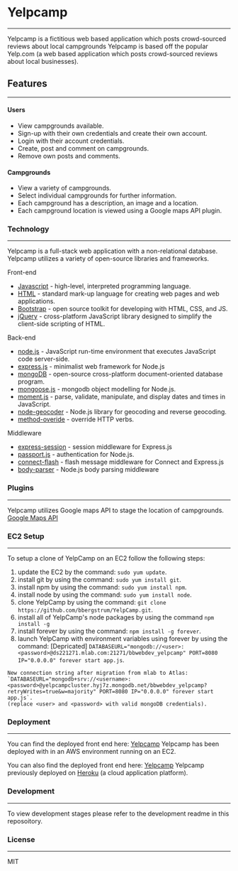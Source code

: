 # Yelpcamp 
---
Yelpcamp is a fictitious web based application which posts crowd-sourced reviews about local campgrounds
Yelpcamp is based off the popular Yelp.com (a web based application which posts crowd-sourced reviews about local businesses).
## Features
---
#### Users
  - View campgrounds available.
  - Sign-up with their own credentials and create their own account.
  - Login with their account credentials.
  - Create, post and comment on campgrounds.
  - Remove own posts and comments.
#### Campgrounds
  - View a variety of campgrounds.
  - Select individual campgrounds for further information.
  - Each campground has a description, an image and a location.
  - Each campground location is viewed using a Google maps API plugin.
### Technology
---
Yelpcamp is a full-stack web application with a non-relational database.
Yelpcamp utilizes a variety of open-source libraries and frameworks. 

Front-end
* [Javascript](https://developer.mozilla.org/en-US/docs/Web/JavaScript) - high-level, interpreted programming language.
* [HTML](https://developer.mozilla.org/en-US/docs/Web/HTML) - standard mark-up language for creating web pages and web applications.
* [Bootstrap](https://getbootstrap.com/) - open source toolkit for developing with HTML, CSS, and JS.
* [jQuery](https://jquery.com/) -  cross-platform JavaScript library designed to simplify the client-side scripting of HTML.

Back-end
* [node.js](https://nodejs.org/en/) - JavaScript run-time environment that executes JavaScript code server-side. 
* [express.js](https://expressjs.com/) - minimalist web framework for Node.js
* [mongoDB](https://www.mongodb.com/) - open-source cross-platform document-oriented database program.
* [mongoose.js](https://mongoosejs.com/) - mongodb object modelling for Node.js.
* [moment.js](https://momentjs.com/) - parse, validate, manipulate, and display dates and times in JavaScript.
* [node-geocoder](https://github.com/nchaulet/node-geocoder#readme) - Node.js library for geocoding and reverse geocoding.
* [method-overide](https://github.com/expressjs/method-override#readme) - override HTTP verbs.

Middleware
* [express-session](https://github.com/expressjs/session) - session middleware for Express.js
* [passport.js](http://www.passportjs.org/) - authentication for Node.js.
* [connect-flash](https://github.com/jaredhanson/connect-flash) - flash message middleware for Connect and Express.js
* [body-parser](https://github.com/expressjs/body-parser#readme) - Node.js body parsing middleware
### Plugins
---
Yelpcamp utilizes Google maps API to stage the location of campgrounds.
[Google Maps API](https://cloud.google.com/maps-platform/)
### EC2 Setup
---
To setup a clone of YelpCamp on an EC2 follow the following steps:
  1. update the EC2 by the command: `sudo yum update`.
  2. install git by using the command: `sudo yum install git`.
  3. install npm by using the command: `sudo yum install npm`.
  4. install node by using the command: `sudo yum install node`.
  5. clone YelpCamp by using the command: `git clone https://github.com/bbergstrum/YelpCamp.git`.
  6. install all of YelpCamp's node packages by using the command `npm install -g`
  7. install forever by using the command: `npm install -g forever`.
  8. launch YelpCamp with environment variables using forever by using the command: 
    [Depricated] `DATABASEURL="mongodb://<user>:<password>@ds221271.mlab.com:21271/bbwebdev_yelpcamp" PORT=8080 IP="0.0.0.0" forever start app.js`.

    New connection string after migration from mlab to Atlas:
    `DATABASEURL="mongodb+srv://<username>:<password>@yelpcampcluster.hyj7z.mongodb.net/bbwebdev_yelpcamp?retryWrites=true&w=majority" PORT=8080 IP="0.0.0.0" forever start     app.js`.
    (replace <user> and <password> with valid mongoDB credentials).
### Deployment
---
  
You can find the deployed front end here: [Yelpcamp](http://ec2-54-211-17-84.compute-1.amazonaws.com:8080/)
Yelpcamp has been deployed with in an AWS environment running on an EC2.

You can also find the deployed front end here: [Yelpcamp](https://murmuring-basin-79570.herokuapp.com/)
Yelpcamp previously deployed on [Heroku](https://www.heroku.com/) (a cloud application platform).
### Development
---
To view development stages please refer to the development readme in this reposoitory.

### License
----
MIT
